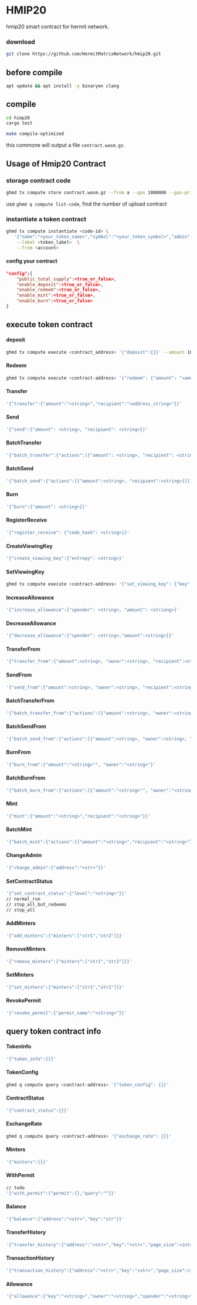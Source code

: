 # HMIP20

hmip20 smart contract for hermit network.

### download 

```bash
git clone https://github.com/HermitMatrixNetwork/hmip20.git
```

## before compile
```bash
apt update && apt install -y binaryen clang
```
## compile
```bash
cd himp20
cargo test

make compile-optimized
```
this commone will output  a file `contract.wasm.gz`.

## Usage of Hmip20 Contract

### storage contract code
```bash
ghmd tx compute store contract.wasm.gz --from a --gas 1000000 --gas-prices 0.25uGHM
```

use `ghmd q compute list-code`, find the number of upload contract

### instantiate a token contract
```bash
ghmd tx compute instantiate <code-id> \
   '{"name":"<your_token_name>","symbol":"<your_token_symbol>","admin":"<optional_admin_address_defaults_to_the_from_address>","decimals":<number_of_decimals>,"initial_balances":[{"address":"<address1>","amount":"<amount_for_address1>"}],"prng_seed":"<base64_encoded_string>","config":{"public_total_supply":<true_or_false>,"enable_deposit":<true_or_false>,"enable_redeem":<true_or_false>,"enable_mint":<true_or_false>,"enable_burn":<true_or_false>}}' \
    --label <token_label>  \
    --from <account>
```

#### config your contract 
```json
"config":{
    "public_total_supply":<true_or_false>,
    "enable_deposit":<true_or_false>,
    "enable_redeem":<true_or_false>,
    "enable_mint":<true_or_false>,
    "enable_burn":<true_or_false>
}
```

## execute  token contract

#### deposit

```bash
ghmd tx compute execute <contract_address> '{"deposit":{}}' --amount 1000000uGHM --from <account>
```

#### Redeem

```bash
ghmd tx compute execute <contract-address> '{"redeem": {"amount": "<amount_in_smallest_denom_of_token>"}}' --from <account>
```

#### Transfer

```bash
'{"transfer":{"amount":"<string>","recipient":"<address_string>"}}'
```

#### Send

```bash
'{"send":{"amount": <string>, "recipient": <string>}}'
```

#### BatchTransfer

```bash
'{"batch_transfer":{"actions":[{"amount": <string>, "recipient": <string>}]}}'
```

#### BatchSend

```bash
'{"batch_send":{"actions":[{"amount":<string>, "recipient":<string>}]}}'
```

#### Burn

```bash
'{"burn":{"amount": <string>}}'
```

#### RegisterReceive

```bash
'{"register_receive": {"code_hash": <string>}}'
```

#### CreateViewingKey

```bash
'{"create_viewing_key":{"entropy": <string>}'
```

#### SetViewingKey

```bash
ghmd tx compute execute <contract-address> '{"set_viewing_key": {"key": "<your_key>"}}' --from <account>
```

#### IncreaseAllowance

```bash
'{"increase_allowance":{"spender": <string>, "amount": <striong>}'
```

#### DecreaseAllowance

```bash
'{"decrease_allowance":{"spender": <string>,"amount":<string>}}'
```

#### TransferFrom

```bash
'{"transfer_from":{"amount":<string>, "owner":<string>, "recipient":<string>}}'
```

#### SendFrom

```bash
'{"send_from":{"amount":<string>, "owner":<string>, "recipient":<string>}'
```

#### BatchTransferFrom

```bash
'{"batch_transfer_from":{"actions":[{"amount":<string>, "owner":<string>, "recipient":<string>}]}'
```

#### BatchSendFrom

```bash
'{"batch_send_from":{"actions":[{"amount":<string>, "owner":<string>, "recipient":<string>}]}'
```

#### BurnFrom

```bash
'{"burn_from":{"amount":"<string>"", "owner":"<string>"}'
```

#### BatchBurnFrom


```bash
'{"batch_burn_from":{"actions":[{"amount":"<string>"", "owner":"<string>"}]}'
```


#### Mint


```bash
'{"mint":{"amount":"<string>","recipient":"<string>"}}'
```


#### BatchMint


```bash
'{"batch_mint":{"actions":[{"amount":"<string>","recipient":"<string>"}]}}'
```


#### ChangeAdmin

```bash
'{"change_admin":{"address":"<str>"}}'
```

#### SetContractStatus

```bash
'{"set_contract_status":{"level":"<string>"}}'
// normal_run
// stop_all_but_redeems
// stop_all
```

#### AddMinters

```bash
'{"add_minters":{"minters":["str1","str2"]}}'
```

#### RemoveMinters

```bash
'{"remove_minters":{"minters":["str1","str2"]}}'
```

#### SetMinters

```bash
'{"set_minters":{"minters":["str1","str2"]}}'
```

#### RevokePermit


```bash
'{"revoke_permit":{"permit_name":"<string>"}}'
```

## query  token contract info

#### TokenInfo


```bash
'{"token_info":{}}'
```


#### TokenConfig

```bash
ghmd q compute query <contract-address> '{"token_config": {}}'
```

#### ContractStatus


```bash
'{"contract_status":{}}'
```


#### ExchangeRate

```bash
ghmd q compute query <contract-address> '{"exchange_rate": {}}'
```

#### Minters


```bash
'{"minters":{}}'
```


#### WithPermit


```bash
// todo
'{"with_permit":{"permit":{},"query":""}}'
```


####  Balance

```bash
'{"balance":{"address":"<str>","key":"str"}}'
```

#### TransferHistory


```bash
'{"transfer_history":{"address":"<str>","key":"<str>","page_size":<int>}}'
```


#### TransactionHistory


```bash
'{"transaction_history":{"address":"<str>","key":"<str>","page_size":<int>}'
```


#### Allowance


```bash
'{"allowance":{"key":"<string>","owner":"<string>","spender":"<string>"}}'
```

